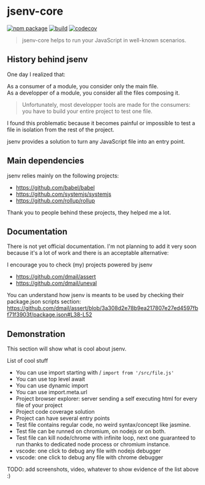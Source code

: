 # jsenv-core

[![npm package](https://img.shields.io/npm/v/@jsenv/core.svg)](https://www.npmjs.com/package/@jsenv/core)
[![build](https://travis-ci.com/jsenv/jsenv-core.svg?branch=master)](http://travis-ci.com/jsenv/jsenv-core)
[![codecov](https://codecov.io/gh/jsenv/jsenv-core/branch/master/graph/badge.svg)](https://codecov.io/gh/jsenv/jsenv-core)

> jsenv-core helps to run your JavaScript in well-known scenarios.

## History behind jsenv

One day I realized that:

As a consumer of a module, you consider only the main file.<br/>
As a developper of a module, you consider all the files composing it.

> Unfortunately, most developper tools are made for the consumers: you have to build your entire project to test one file.

I found this problematic because it becomes painful or impossible to test a file in isolation from the rest of the project.

jsenv provides a solution to turn any JavaScript file into an entry point.

## Main dependencies

jsenv relies mainly on the following projects:

- https://github.com/babel/babel
- https://github.com/systemjs/systemjs
- https://github.com/rollup/rollup

Thank you to people behind these projects, they helped me a lot.

## Documentation

There is not yet official documentation.
I'm not planning to add it very soon because it's a lot of work and there is an acceptable alternative:

I encourage you to check (my) projects powered by jsenv

- https://github.com/dmail/assert
- https://github.com/dmail/uneval

You can understand how jsenv is meants to be used by checking their package.json scripts section:
https://github.com/dmail/assert/blob/3a308d2e78b9ea217807e27ed4597fbf71f3903f/package.json#L38-L52

## Demonstration

This section will show what is cool about jsenv.

List of cool stuff

- You can use import starting with / `import from '/src/file.js'`
- You can use top level await
- You can use dynamic import
- You can use import.meta.url
- Project browser explorer: server sending a self executing html for every file of your project
- Project code coverage solution
- Project can have several entry points
- Test file contains regular code, no weird syntax/concept like jasmine.
- Test file can be runned on chromium, on nodejs or on both.
- Test file can kill node/chrome with infinite loop, next one guaranteed to run thanks to dedicated node process or chromium instance.
- vscode: one click to debug any file with nodejs debugger
- vscode: one click to debug any file with chrome debugger

TODO: add screenshots, video, whatever to show evidence of the list above :)
